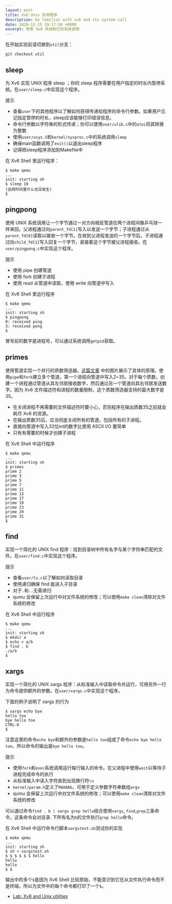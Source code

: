 ```yaml
---
layout: post
title: Xv6 Unix 实用程序
description: be familiar with xv6 and its system call
date: 2020-12-15 19:17:50 +0800
excerpt: 熟悉 Xv6 系统和它的系统调用
---
```


在开始实验前请切换到`util`分支：

`git checkout util`

## sleep

为 Xv6 实现 UNIX 程序 sleep ；你的 sleep 程序需要在用户指定的时长内暂停系统。在`user/sleep.c`中实现这个程序。

提示

- 查看`user`下的其他程序以了解如何获得传递给程序的命令行参数。如果用户忘记指定暂停的时长，sleep应该能够打印错误信息。
- 命令行参数以字符串的形式传递；你可以使用`user/ulib.c`中的`atoi`将其转换为整数
- 使用`user/usys.S`和`kernel/sysproc.c`中的系统调用`sleep`
- 确保main函数调用了`exit()`以退出sleep程序
- 记得把sleep程序添加到Makefile中

在 Xv6 Shell 里运行程序：

```
$ make qemu
...
init: starting sh
$ sleep 10
(这段时间里什么也没发生)
$ 
```

## pingpong

使用 UNIX 系统调用让一个字节通过一对方向相反管道在两个进程间像乒乓球一样来回。父进程通过向`parent_fd[1]`写入以发送一个字节；子进程通过从`parent_fd[0]`读取以接收一个字节。在收到父进程发送的一个字节后，子进程通过向`child_fd[1]`写入回复一个字节，紧接着这个字节被父进程接收。在`user/pingpong.c`中实现这个程序。

提示
- 使用 pipe 创建管道
- 使用 fork 创建子进程
- 使用 read 从管道中读取，使用 write 向管道中写入

在 Xv6 Shell 里运行程序

```
$ make qemu
...
init: starting sh
$ pingpong
0: received ping
3: received pong
$
```

冒号前的数字是进程号，可以通过系统调用`getpid`获取。

## primes

使用管道实现一个并行的质数筛选器。[这篇文章](https://swtch.com/~rsc/thread/) 中的图片展示了具体的原理。使用`pipe`和`fork`建立多个管道。第一个进程向管道中写入2~35。对于每个质数，创建一个进程通过管道从其左邻居接收数字，然后通过另一个管道向其右邻居发送数字。因为 Xv6 文件描述符和进程的数量限制，这个质数筛选器支持的最大数字是35。

- 在关闭进程不再需要的文件描述符时要小心，否则程序在输出质数35之前就会耗尽 Xv6 的资源。
- 在输出质数35后，应当彻底关闭所有的管道，包括所有的子进程。
- 直接向管道中写入32位int的数字比使用 ASCII I/O 要简单
- 只有有需要的时候才创建子进程

在 Xv6 Shell 中运行程序

```
$ make qemu
...
init: starting sh
$ primes
prime 2
prime 3
prime 5
prime 7
prime 11
prime 13
prime 17
prime 19
prime 23
prime 29
prime 31
$ 
```

## find

实现一个简化的 UNIX find 程序：找到目录树中所有名字与某个字符串匹配的文件。在`user/find.c`中实现这个程序。

提示
- 查看`user/ls.c`以了解如何读取目录
- 使用递归确保 find 能进入子目录
- 对于`.`和`..`无需递归
- qumu 会保留上次运行中对文件系统的修改；可以使用`make clean`清除对文件系统的修改

在 Xv6 Shell 中运行程序

```
$ make qemu
...
init: starting sh
$ mkdir a
$ echo > a/b
$ find . b
./a/b
$ 
```

## xargs

实现一个简化的 UNIX xargs 程序：从标准输入中读取命令并运行，可用另外一行为命令提供额外的参数。在`user/xargs.c`中实现这个程序。

下面的例子说明了 xargs 的行为

```
$ xargs echo bye
hello too
bye hello too
CTRL-D
$
```

注意这里的命令`echo bye`和额外的参数是`hello too`组成了命令`echo bye hello too`，所以命令的输出是`bye hello too`。

提示
- 使用`fork`和`exec`系统调用运行每行输入的命令。在父进程中使用`wait`以等待子进程完成命令的执行
- 从标准输入中读入字符直到出现换行符`\n`
- `kernel/param.h`定义了`MAXARG`，可用于定义参数字符串数组`argv`
- qumu 会保留上次运行中对文件系统的修改；可以使用`make clean`清除对文件系统的修改

可以通过命令`find . b | xargs grep hello`结合使用`xargs`, `find`,`grep`三条命令，这条命令会对目录`.`下所有名为`b`的文件执行`grep hello`命令。

在 Xv6 Shell 中运行命令行脚本`xargstest.sh`测试你的实现

```
$ make qemu
...
init: starting sh
$ sh < xargstest.sh
$ $ $ $ $ $ hello
hello
hello
$ $
```

输出中的多个`$`是因为 Xv6 Shell 比较原始，不能意识到它在从文件执行命令而不是终端，所以为文件中的每个命令都打印了一个`$`。

- [Lab: Xv6 and Unix utilities](https://pdos.csail.mit.edu/6.828/2019/labs/util.html)